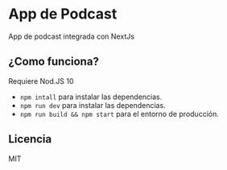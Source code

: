 # App de Podcast

App de podcast integrada con NextJs

<!-- Captura de pantalla -->

## ¿Como funciona?

Requiere Nod.JS 10

* `npm intall` para instalar las dependencias.
* `npm run dev` para instalar las dependencias.
* `npm run build && npm start` para el entorno de producción.

## Licencia

MIT
